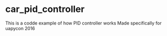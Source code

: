 # car_pid_controller
This is a codde example of how PID controller works
Made specifically for uapycon 2016
